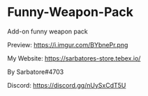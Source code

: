 # Funny-Weapon-Pack

Add-on funny weapon pack

Preview: https://i.imgur.com/BYbnePr.png

My Website: https://sarbatores-store.tebex.io/

By Sarbatore#4703

Discord: https://discord.gg/nUySxCdT5U
